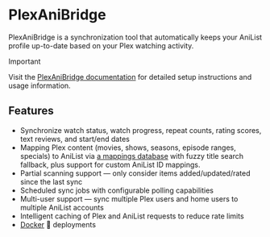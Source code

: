 # PlexAniBridge

PlexAniBridge is a synchronization tool that automatically keeps your AniList profile up-to-date based on your Plex watching activity.

> [!IMPORTANT]  
> Visit the [PlexAniBridge documentation](https://plexanibridge.elias.eu.org) for detailed setup instructions and usage information.

## Features

- Synchronize watch status, watch progress, repeat counts, rating scores, text reviews, and start/end dates
- Mapping Plex content (movies, shows, seasons, episode ranges, specials) to AniList via [a mappings database](https://github.com/eliasbenb/PlexAniBridge-Mappings) with fuzzy title search fallback, plus support for custom AniList ID mappings.
- Partial scanning support — only consider items added/updated/rated since the last sync
- Scheduled sync jobs with configurable polling capabilities
- Multi-user support — sync multiple Plex users and home users to multiple AniList accounts
- Intelligent caching of Plex and AniList requests to reduce rate limits
- [Docker](./quick-start/docker.md) 🐳 deployments
